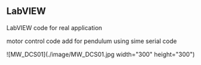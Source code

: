 ## LabVIEW
LabVIEW code for real application

motor control code add for pendulum using sime serial code

![MW_DCS01](./image/MW_DCS01.jpg width="300" height="300")
